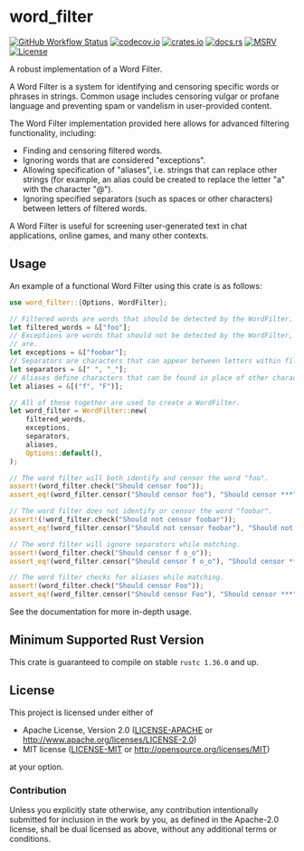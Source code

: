 # word_filter

[![GitHub Workflow Status](https://img.shields.io/github/workflow/status/Anders429/word_filter/Tests)](https://github.com/Anders429/word_filter/actions)
[![codecov.io](https://img.shields.io/codecov/c/gh/Anders429/word_filter)](https://codecov.io/gh/Anders429/word_filter)
[![crates.io](https://img.shields.io/crates/v/word_filter)](https://crates.io/crates/word_filter)
[![docs.rs](https://docs.rs/word_filter/badge.svg)](https://docs.rs/word_filter)
[![MSRV](https://img.shields.io/badge/rustc-1.36.0+-yellow.svg)](#minimum-supported-rust-version)
[![License](https://img.shields.io/crates/l/word_filter)](#license)

A robust implementation of a Word Filter.

A Word Filter is a system for identifying and censoring specific words or phrases in strings. Common
usage includes censoring vulgar or profane language and preventing spam or vandelism in 
user-provided content.

The Word Filter implementation provided here allows for advanced filtering functionality, including:
- Finding and censoring filtered words.
- Ignoring words that are considered "exceptions".
- Allowing specification of "aliases", i.e. strings that can replace other strings (for example, an
alias could be created to replace the letter "a" with the character "@").
- Ignoring specified separators (such as spaces or other characters) between letters of filtered
words.

A Word Filter is useful for screening user-generated text in chat applications, online games, and
many other contexts.

## Usage
An example of a functional Word Filter using this crate is as follows:

```rust
use word_filter::{Options, WordFilter};

// Filtered words are words that should be detected by the WordFilter.
let filtered_words = &["foo"];
// Exceptions are words that should not be detected by the WordFilter, even if words inside them 
// are.
let exceptions = &["foobar"];
// Separators are characters that can appear between letters within filtered words.
let separators = &[" ", "_"];
// Aliases define characters that can be found in place of other characters in a match.
let aliases = &[("f", "F")];

// All of these together are used to create a WordFilter.
let word_filter = WordFilter::new(
    filtered_words,
    exceptions,
    separators,
    aliases,
    Options::default(),
);

// The word filter will both identify and censor the word "foo".
assert!(word_filter.check("Should censor foo"));
assert_eq!(word_filter.censor("Should censor foo"), "Should censor ***");

// The word filter does not identify or censor the word "foobar".
assert!(!word_filter.check("Should not censor foobar"));
assert_eq!(word_filter.censor("Should not censor foobar"), "Should not censor foobar");

// The word filter will ignore separators while matching.
assert!(word_filter.check("Should censor f o_o"));
assert_eq!(word_filter.censor("Should censor f o_o"), "Should censor *****");

// The word filter checks for aliases while matching.
assert!(word_filter.check("Should censor Foo"));
assert_eq!(word_filter.censor("Should censor Foo"), "Should censor ***");
```

See the documentation for more in-depth usage.

## Minimum Supported Rust Version
This crate is guaranteed to compile on stable `rustc 1.36.0` and up.

## License
This project is licensed under either of

* Apache License, Version 2.0
([LICENSE-APACHE](https://github.com/Anders429/word_filter/blob/HEAD/LICENSE-APACHE) or
http://www.apache.org/licenses/LICENSE-2.0)
* MIT license
([LICENSE-MIT](https://github.com/Anders429/word_filter/blob/HEAD/LICENSE-MIT) or
http://opensource.org/licenses/MIT)

at your option.

### Contribution
Unless you explicitly state otherwise, any contribution intentionally submitted for inclusion in the work by you, as defined in the Apache-2.0 license, shall be dual licensed as above, without any additional terms or conditions.

